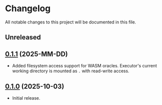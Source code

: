 # Changelog

All notable changes to this project will be documented in this file.

## Unreleased

## [0.1.1] (2025-MM-DD)

- Added filesystem access support for WASM oracles. Executor's current working directory is mounted as `.` with
  read-write access.

## [0.1.0] (2025-10-03)

- Initial release.

[0.1.1]: https://github.com/software-mansion/scarb/releases/tag/scarb-oracle-hint-service%2Fv0.1.1

[0.1.0]: https://github.com/software-mansion/scarb/releases/tag/scarb-oracle-hint-service%2Fv0.1.0

